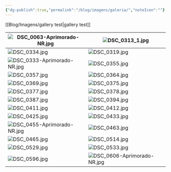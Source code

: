 ```yaml
---
{"dg-publish":true,"permalink":"/blog/imagens/galeria/","noteIcon":""}
---
```


[[Blog/Imagens/gallery test\|gallery test]]

| ![DSC_0063-Aprimorado-NR.jpg](/img/user/Blog/Media/DSC_0063-Aprimorado-NR.jpg) | ![DSC_0313_1.jpg](/img/user/Blog/Media/DSC_0313_1.jpg)             |
| ------------------------------- | ------------------------------- |
| ![DSC_0334.jpg](/img/user/Blog/Media/DSC_0334.jpg)               | ![DSC_0319.jpg](/img/user/Blog/Media/DSC_0319.jpg)               |
| ![DSC_0333-Aprimorado-NR.jpg](/img/user/Blog/Media/DSC_0333-Aprimorado-NR.jpg) | ![DSC_0355.jpg](/img/user/Blog/Media/DSC_0355.jpg)               |
| ![DSC_0357.jpg](/img/user/Blog/Media/DSC_0357.jpg)               | ![DSC_0364.jpg](/img/user/Blog/Media/DSC_0364.jpg)               |
| ![DSC_0369.jpg](/img/user/Blog/Media/DSC_0369.jpg)               | ![DSC_0375.jpg](/img/user/Blog/Media/DSC_0375.jpg)               |
| ![DSC_0377.jpg](/img/user/Blog/Media/DSC_0377.jpg)               | ![DSC_0378.jpg](/img/user/Blog/Media/DSC_0378.jpg)               |
| ![DSC_0387.jpg](/img/user/Blog/Media/DSC_0387.jpg)               | ![DSC_0394.jpg](/img/user/Blog/Media/DSC_0394.jpg)               |
| ![DSC_0411.jpg](/img/user/Blog/Media/DSC_0411.jpg)               | ![DSC_0412.jpg](/img/user/Blog/Media/DSC_0412.jpg)               |
| ![DSC_0425.jpg](/img/user/Blog/Media/DSC_0425.jpg)               | ![DSC_0433.jpg](/img/user/Blog/Media/DSC_0433.jpg)               |
| ![DSC_0455-Aprimorado-NR.jpg](/img/user/Blog/Media/DSC_0455-Aprimorado-NR.jpg) | ![DSC_0463.jpg](/img/user/Blog/Media/DSC_0463.jpg)               |
| ![DSC_0465.jpg](/img/user/Blog/Media/DSC_0465.jpg)               | ![DSC_0514.jpg](/img/user/Blog/Media/DSC_0514.jpg)               |
| ![DSC_0529.jpg](/img/user/Blog/Media/DSC_0529.jpg)               | ![DSC_0533.jpg](/img/user/Blog/Media/DSC_0533.jpg)               |
| ![DSC_0596.jpg](/img/user/Blog/Media/DSC_0596.jpg)               | ![DSC_0606-Aprimorado-NR.jpg](/img/user/Blog/Media/DSC_0606-Aprimorado-NR.jpg) |
